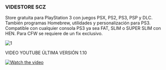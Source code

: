 ### VIDESTORE SCZ

Store gratuita para PlayStation 3 con juegos PSX, PS2, PS3, PSP y DLC. También programas Homebrew, utilidades y personalización para PS3.
Compatible con cualquier consola PS3 ya sea FAT, SLIM o SUPER SLIM con HEN. Para CFW se requiere de un fix exclusivo.

![1](https://user-images.githubusercontent.com/67963566/101678210-eac3c480-3a5d-11eb-94a9-675634ce00dd.png)

VIDEO YOUTUBE ÚLTIMA VERSIÓN 1.10

[![Watch the video](https://img.youtube.com/vi/alo44_dQ3FU/maxresdefault.jpg)](https://youtu.be/XM2DxBYeStc)
